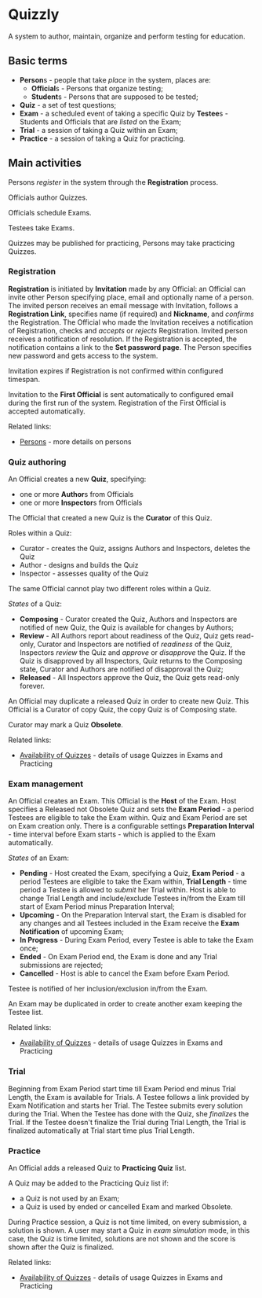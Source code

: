 # Quizzly

A system to author, maintain, organize and perform testing for education.

## Basic terms

 * **Person**s - people that take *place* in the system, places are:
   * **Official**s - Persons that organize testing;
   * **Student**s - Persons that are supposed to be tested;
 * **Quiz** - a set of test questions;
 * **Exam** - a scheduled event of taking a specific Quiz by **Testee**s - Students and Officials
 that are *listed* on the Exam;
 * **Trial** - a session of taking a Quiz within an Exam;
 * **Practice** - a session of taking a Quiz for practicing.

## Main activities
  
Persons *register* in the system through the **Registration** process.

Officials author Quizzes.

Officials schedule Exams.

Testees take Exams.

Quizzes may be published for practicing, Persons may take practicing Quizzes.

### Registration

**Registration** is initiated by **Invitation** made by any Official: an Official can invite
other Person specifying place, email and optionally name of a person. The invited person receives
an email message with Invitation, follows a **Registration Link**, specifies name (if required)
and **Nickname**, and *confirms* the Registration. The Official who made the Invitation receives
a notification of Registration, checks and *accepts* or *rejects* Registration. Invited person
receives a notification of resolution.  If the Registration is accepted, the notification
contains a link to the **Set password page**.  The Person specifies new password and gets access
to the system.

Invitation expires if Registration is not confirmed within configured timespan.

Invitation to the **First Official** is sent automatically to configured email during the
first run of the system.  Registration of the First Official is accepted automatically.

Related links:

 * [Persons](persons.md) - more details on persons

### Quiz authoring

An Official creates a new **Quiz**, specifying:

 * one or more **Author**s from Officials
 * one or more **Inspector**s from Officials

The Official that created a new Quiz is the **Curator** of this Quiz.

Roles within a Quiz:

 * Curator - creates the Quiz, assigns Authors and Inspectors, deletes the Quiz
 * Author - designs and builds the Quiz
 * Inspector - assesses quality of the Quiz

The same Official cannot play two different roles within a Quiz.

*States* of a Quiz:

 * **Composing** - Curator created the Quiz, Authors and Inspectors are notified of new Quiz,
 the Quiz is available for changes by Authors;
 * **Review** - All Authors report about readiness of the Quiz, Quiz gets read-only, Curator and
 Inspectors are notified of *readiness* of the Quiz, Inspectors *review* the Quiz and *approve*
 or *disapprove* the Quiz.  If the Quiz is disapproved by all Inspectors, Quiz returns to the
 Composing state, Curator and Authors are notified of disapproval the Quiz;
 * **Released** - All Inspectors approve the Quiz, the Quiz gets read-only forever.

An Official may duplicate a released Quiz in order to create new Quiz. This Official is a
Curator of copy Quiz, the copy Quiz is of Composing state.

Curator may mark a Quiz **Obsolete**.

Related links:

 * [Availability of Quizzes](quizzes.md) - details of usage Quizzes in Exams and Practicing

### Exam management

An Official creates an Exam. This Official is the **Host** of the Exam. Host specifies a
Released not Obsolete Quiz and sets the **Exam Period** - a period Testees are eligible to take
the Exam within. Quiz and Exam Period are set on Exam creation only. There is a configurable
settings **Preparation Interval** - time interval before Exam starts - which is applied to the
Exam automatically.

*States* of an Exam:

 * **Pending** - Host created the Exam, specifying a Quiz, **Exam Period** - a period
Testees are eligible to take the Exam within, **Trial Length** - time period a Testee 
is allowed to *submit* her Trial within. Host is able to change Trial Length and include/exclude
Testees in/from the Exam till start of Exam Period minus Preparation Interval;
 * **Upcoming** - On the Preparation Interval start, the Exam is disabled for any changes
and all Testees included in the Exam receive the **Exam Notification** of upcoming Exam;
 * **In Progress** - During Exam Period, every Testee is able to take the Exam once;
 * **Ended** - On Exam Period end, the Exam is done and any Trial submissions are rejected;
 * **Cancelled** - Host is able to cancel the Exam before Exam Period. 
 
Testee is notified of her inclusion/exclusion in/from the Exam.

An Exam may be duplicated in order to create another exam keeping the Testee list.

Related links:

 * [Availability of Quizzes](quizzes.md) - details of usage Quizzes in Exams and Practicing

### Trial

Beginning from Exam Period start time till Exam Period end minus Trial Length, the Exam is
available for Trials. A Testee follows a link provided by Exam Notification and starts her
Trial. The Testee submits every solution during the Trial.  When the Testee has done with the
Quiz, she *finalize*s the Trial. If the Testee doesn't finalize the Trial during Trial Length,
the Trial is finalized automatically at Trial start time plus Trial Length.

### Practice

An Official adds a released Quiz to **Practicing Quiz** list. 

A Quiz may be added to the Practicing Quiz list if:

 * a Quiz is not used by an Exam;
 * a Quiz is used by ended or cancelled Exam and marked Obsolete.

During Practice session, a Quiz is not time limited, on every submission, a solution is shown. A
user may start a Quiz in *exam simulation* mode, in this case, the Quiz is time limited,
solutions are not shown and the score is shown after the Quiz is finalized.

Related links:

 * [Availability of Quizzes](quizzes.md) - details of usage Quizzes in Exams and Practicing



